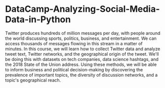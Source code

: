 # DataCamp-Analyzing-Social-Media-Data-in-Python

Twitter produces hundreds of million messages per day, with people around the world discussing sports, politics, business, and entertainment. We can access thousands of messages flowing in this stream in a matter of minutes. In this course, we will learn how to collect Twitter data and analyze tweet text, Twitter networks, and the geographical origin of the tweet. We'll be doing this with datasets on tech companies, data science hashtags, and the 2018 State of the Union address. Using these methods, we will be able to inform business and political decision-making by discovering the prevalence of important topics, the diversity of discussion networks, and a topic's geographical reach.
